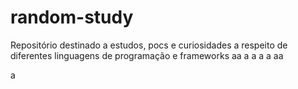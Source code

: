# random-study
Repositório destinado a estudos, pocs e curiosidades a respeito de diferentes linguagens de programação e frameworks
aa
a
a
a
a
aa

a
